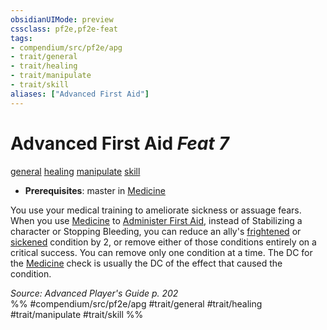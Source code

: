 ```yaml
---
obsidianUIMode: preview
cssclass: pf2e,pf2e-feat
tags:
- compendium/src/pf2e/apg
- trait/general
- trait/healing
- trait/manipulate
- trait/skill
aliases: ["Advanced First Aid"]
---
```

# Advanced First Aid  *Feat 7*  
[general](/rules/traits/general.md)  [healing](/rules/traits/healing.md)  [manipulate](/rules/traits/manipulate.md)  [skill](/rules/traits/skill.md)  

- **Prerequisites**: master in [Medicine](/compendium/skills.md#Medicine)

You use your medical training to ameliorate sickness or assuage fears. When you use [Medicine](/compendium/skills.md#Medicine) to [Administer First Aid](/rules/actions/administer-first-aid.md), instead of Stabilizing a character or Stopping Bleeding, you can reduce an ally's [frightened](/rules/conditions.md#Frightened) or [sickened](/rules/conditions.md#Sickened) condition by 2, or remove either of those conditions entirely on a critical success. You can remove only one condition at a time. The DC for the [Medicine](/compendium/skills.md#Medicine) check is usually the DC of the effect that caused the condition.

*Source: Advanced Player's Guide p. 202*  
%% #compendium/src/pf2e/apg #trait/general #trait/healing #trait/manipulate #trait/skill %%